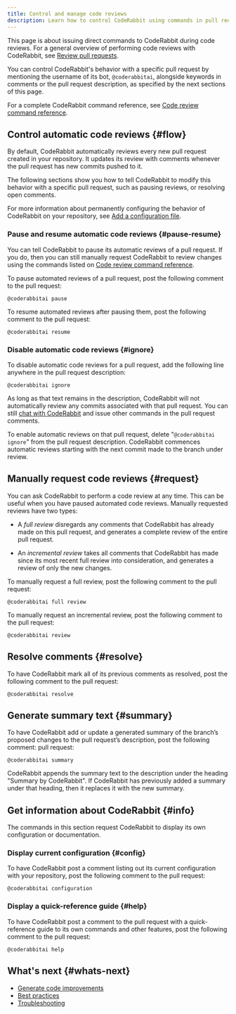 ```yaml
---
title: Control and manage code reviews
description: Learn how to control CodeRabbit using commands in pull request comments
---
```


This page is about issuing direct commands to CodeRabbit during code reviews.
For a general overview of performing code reviews with CodeRabbit, see [Review pull requests](/guides/code-review-overview).

You can control CodeRabbit's behavior with a specific pull request by mentioning the
username of its bot, `@coderabbitai`, alongside keywords in comments or the pull
request description, as specified by the next sections of this page.

For a complete CodeRabbit command reference, see [Code review command reference](/reference/review-commands).

## Control automatic code reviews {#flow}

By default, CodeRabbit automatically reviews every new pull request created in
your repository. It updates its review with comments whenever the pull request has new commits
pushed to it.

The following sections show you how to tell CodeRabbit to modify this behavior with
a specific pull request, such as pausing reviews, or resolving open comments.

For more information about permanently configuring the behavior of CodeRabbit on
your repository, see [Add a configuration file](/getting-started/configure-coderabbit).

### Pause and resume automatic code reviews {#pause-resume}

You can tell CodeRabbit to pause its automatic reviews of a pull request. If
you do, then you can still manually request CodeRabbit to review changes using
the commands listed on [Code review command reference](/reference/review-commands).

To pause automated reviews of a pull request, post the following comment to the
pull request:

```
@coderabbitai pause
```

To resume automated reviews after pausing them, post the following comment to the
pull request:

```
@coderabbitai resume
```

### Disable automatic code reviews {#ignore}

To disable automatic code reviews for a pull request, add the following line
anywhere in the pull request description:

```
@coderabbitai ignore
```

As long as that text remains in the description, CodeRabbit will not
automatically review any commits associated with that pull request.
You can still [chat with CodeRabbit](/guides/agent_chat) and issue other commands in the pull
request comments.

To enable automatic reviews on that pull request, delete "`@coderabbitai ignore`"
from the pull request description. CodeRabbit commences automatic reviews starting with
the next commit made to the branch under review.

## Manually request code reviews {#request}

You can ask CodeRabbit to perform a code review at any time. This can be useful
when you have paused automated code reviews. Manually requested reviews have
two types:

- A _full review_ disregards any comments that CodeRabbit has already made
  on this pull request, and generates a complete review of the entire pull request.

- An _incremental review_ takes all comments that CodeRabbit has made since its most recent full review into consideration, and generates a review of only the new changes.

To manually request a full review, post the following comment to the
pull request:

```
@coderabbitai full review
```

To manually request an incremental review, post the following comment to the
pull request:

```
@coderabbitai review
```

## Resolve comments {#resolve}

To have CodeRabbit mark all of its previous comments as resolved, post the following comment to the
pull request:

```
@coderabbitai resolve
```

## Generate summary text {#summary}

To have CodeRabbit add or update a generated summary of the branch’s proposed changes
to the pull request’s description, post the following comment:
pull request:

```
@coderabbitai summary
```

CodeRabbit appends the summary text to the description under the heading
"Summary by CodeRabbit". If CodeRabbit has previously added a summary under that
heading, then it replaces it with the new summary.

## Get information about CodeRabbit {#info}

The commands in this section request CodeRabbit to display its own configuration
or documentation.

### Display current configuration {#config}

To have CodeRabbit post a comment listing out its current configuration
with your repository, post the following comment to the
pull request:

```
@coderabbitai configuration
```

### Display a quick-reference guide {#help}

To have CodeRabbit post a comment to the pull request with a quick-reference
guide to its own commands and other features, post the following comment to the
pull request:

```
@coderabbitai help
```

## What's next {#whats-next}

- [Generate code improvements](/guides/generate-improvements)
- [Best practices](/guides/code-review-best-practices)
- [Troubleshooting](/guides/code-review-troubleshooting)
